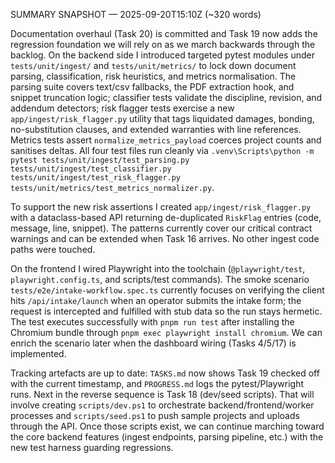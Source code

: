 SUMMARY SNAPSHOT — 2025-09-20T15:10Z (~320 words)

Documentation overhaul (Task 20) is committed and Task 19 now adds the regression foundation we will rely on as we march backwards through the backlog. On the backend side I introduced targeted pytest modules under `tests/unit/ingest/` and `tests/unit/metrics/` to lock down document parsing, classification, risk heuristics, and metrics normalisation. The parsing suite covers text/csv fallbacks, the PDF extraction hook, and snippet truncation logic; classifier tests validate the discipline, revision, and addendum detectors; risk flagger tests exercise a new `app/ingest/risk_flagger.py` utility that tags liquidated damages, bonding, no-substitution clauses, and extended warranties with line references. Metrics tests assert `normalize_metrics_payload` coerces project counts and sanitises deltas. All four test files run cleanly via `.venv\Scripts\python -m pytest tests/unit/ingest/test_parsing.py tests/unit/ingest/test_classifier.py tests/unit/ingest/test_risk_flagger.py tests/unit/metrics/test_metrics_normalizer.py`.

To support the new risk assertions I created `app/ingest/risk_flagger.py` with a dataclass-based API returning de-duplicated `RiskFlag` entries (code, message, line, snippet). The patterns currently cover our critical contract warnings and can be extended when Task 16 arrives. No other ingest code paths were touched.

On the frontend I wired Playwright into the toolchain (`@playwright/test`, `playwright.config.ts`, and scripts/test commands). The smoke scenario `tests/e2e/intake-workflow.spec.ts` currently focuses on verifying the client hits `/api/intake/launch` when an operator submits the intake form; the request is intercepted and fulfilled with stub data so the run stays hermetic. The test executes successfully with `pnpm run test` after installing the Chromium bundle through `pnpm exec playwright install chromium`. We can enrich the scenario later when the dashboard wiring (Tasks 4/5/17) is implemented.

Tracking artefacts are up to date: `TASKS.md` now shows Task 19 checked off with the current timestamp, and `PROGRESS.md` logs the pytest/Playwright runs. Next in the reverse sequence is Task 18 (dev/seed scripts). That will involve creating `scripts/dev.ps1` to orchestrate backend/frontend/worker processes and `scripts/seed.ps1` to push sample projects and uploads through the API. Once those scripts exist, we can continue marching toward the core backend features (ingest endpoints, parsing pipeline, etc.) with the new test harness guarding regressions.
